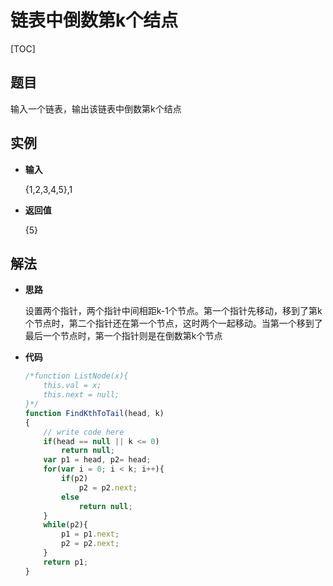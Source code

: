 # 链表中倒数第k个结点

[TOC]

## 题目

输入一个链表，输出该链表中倒数第k个结点



## 实例

- **输入**

  {1,2,3,4,5},1

- **返回值**

  {5}



## 解法

- **思路**

  设置两个指针，两个指针中间相距k-1个节点。第一个指针先移动，移到了第k个节点时，第二个指针还在第一个节点，这时两个一起移动。当第一个移到了最后一个节点时，第一个指针则是在倒数第k个节点

- **代码**

  ```javascript
  /*function ListNode(x){
      this.val = x;
      this.next = null;
  }*/
  function FindKthToTail(head, k)
  {
      // write code here
      if(head == null || k <= 0)
          return null;
      var p1 = head, p2= head;
      for(var i = 0; i < k; i++){
          if(p2)
              p2 = p2.next;
          else
              return null;
      }
      while(p2){
          p1 = p1.next;
          p2 = p2.next;
      }
      return p1;
  }
  ```

  